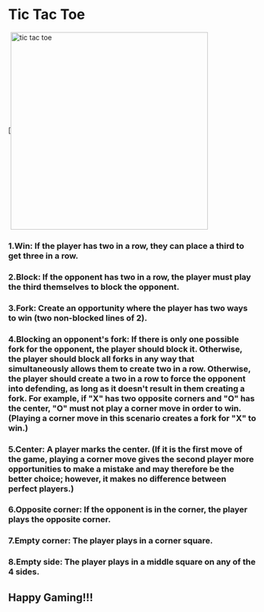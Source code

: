 # Tic Tac Toe

[<img align="center" alt="tic tac toe" width="400px" src="https://4.bp.blogspot.com/-xL7NMJ03Lwk/XDpTWIy4XUI/AAAAAAAAADU/n-ZE3Gsm0yIjc3E1iCoDZLOh1pXTaoyUwCLcBGAs/s1600/tic-tac-toe-fig-1-576x215.png" />


 ###   1.Win: If the player has two in a row, they can place a third to get three in a row.
 ###   2.Block: If the opponent has two in a row, the player must play the third themselves to block the opponent.
 ###   3.Fork: Create an opportunity where the player has two ways to win (two non-blocked lines of 2).
 ###   4.Blocking an opponent's fork: If there is only one possible fork for the opponent, the player should block it. Otherwise,    the player should block all forks in any way that simultaneously allows them to create two in a row. Otherwise, the player should create a two in a row to force the opponent into defending, as long as it doesn't result in them creating a fork. For example, if "X" has two opposite corners and "O" has the center, "O" must not play a corner move in order to win. (Playing a corner move in this scenario creates a fork for "X" to win.)
 ###   5.Center: A player marks the center. (If it is the first move of the game, playing a corner move gives the second player more opportunities to make a mistake and may therefore be the better choice; however, it makes no difference between perfect players.)
 ###   6.Opposite corner: If the opponent is in the corner, the player plays the opposite corner.
 ###   7.Empty corner: The player plays in a corner square.
 ###   8.Empty side: The player plays in a middle square on any of the 4 sides.


 ## Happy Gaming!!!